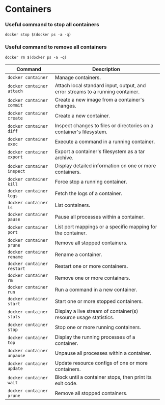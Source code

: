 # Containers

### Useful command to stop all containers

```
docker stop $(docker ps -a -q)
```

### Useful command to remove all containers

```
docker rm $(docker ps -a -q)
```

| Command | Description |
| --- | --- |
| `docker container` | Manage containers. |
| `docker container attach` | Attach local standard input, output, and error streams to a running container. |
| `docker container commit` | Create a new image from a container's changes. |
| `docker container create` | Create a new container. |
| `docker container diff` | Inspect changes to files or directories on a container's filesystem. |
| `docker container exec` | Execute a command in a running container. |
| `docker container export` | Export a container's filesystem as a tar archive. |
| `docker container inspect` | Display detailed information on one or more containers. |
| `docker container kill` | Force stop a running container. |
| `docker container logs` | Fetch the logs of a container. |
| `docker container ls` | List containers. |
| `docker container pause` | Pause all processes within a container. |
| `docker container port` | List port mappings or a specific mapping for the container. |
| `docker container prune` | Remove all stopped containers. |
| `docker container rename` | Rename a container. |
| `docker container restart` | Restart one or more containers. |
| `docker container rm` | Remove one or more containers. |
| `docker container run` | Run a command in a new container. |
| `docker container start` | Start one or more stopped containers. |
| `docker container stats` | Display a live stream of container(s) resource usage statistics. |
| `docker container stop` | Stop one or more running containers. |
| `docker container top` | Display the running processes of a container. |
| `docker container unpause` | Unpause all processes within a container. |
| `docker container update` | Update resource configs of one or more containers. |
| `docker container wait` | Block until a container stops, then print its exit code. |
| `docker container prune` | Remove all stopped containers. |
